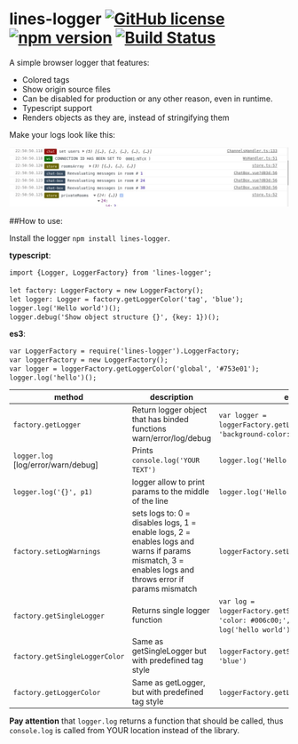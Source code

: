 # lines-logger  [![GitHub license](https://img.shields.io/badge/license-MIT-blue.svg)](https://github.com/deathangel908/lines-logger/blob/master/LICENSE) [![npm version](https://img.shields.io/npm/v/lines-logger.svg)](https://www.npmjs.com/package/lines-logger) [![Build Status](https://travis-ci.org/Deathangel908/lines-logger.svg?branch=master)](https://travis-ci.org/Deathangel908/lines-logger)
A simple browser logger that features:

- Colored tags
- Show origin source files
- Can be disabled for production or any other reason, even in runtime.
- Typescript support
- Renders objects as they are, instead of stringifying them

Make your logs look like this:

![logs example](https://raw.githubusercontent.com/Deathangel908/lines-logger/master/demo.jpeg)

##How to use:

Install the logger `npm install lines-logger`.

 **typescript**:
```
import {Logger, LoggerFactory} from 'lines-logger';

let factory: LoggerFactory = new LoggerFactory();
let logger: Logger = factory.getLoggerColor('tag', 'blue');
logger.log('Hello world')();
logger.debug('Show object structure {}', {key: 1})();
```

**es3**:
```
var LoggerFactory = require('lines-logger').LoggerFactory;
var loggerFactory = new LoggerFactory();
var logger = loggerFactory.getLoggerColor('global', '#753e01');
logger.log('hello')();
```


|method|description|example|
|-|-|-|
| `factory.getLogger`| Return logger object that has binded functions warn/error/log/debug| `var logger = loggerFactory.getLogger('tag', 'background-color: black')`|
| `logger.log` [log/error/warn/debug]| Prints `console.log('YOUR TEXT')` | `logger.log('Hello world')()`|
| `logger.log('{}', p1)`| logger allow to print params to the middle of the line | `logger.log('Hello {}', 'world')()`|
| `factory.setLogWarnings` | sets logs to: 0 = disables logs, 1 = enable logs, 2 = enables logs and warns if params mismatch, 3 = enables logs and throws error if params mismatch | `loggerFactory.setLogWarnings(0)`|
| `factory.getSingleLogger` | Returns single logger function  | `var log = loggerFactory.getSingleLogger('tag', 'color: #006c00;', console.log); log('hello world')()`|
| `factory.getSingleLoggerColor` | Same as getSingleLogger but with predefined tag style| `loggerFactory.getSingleLoggerColor('tag', 'blue')`|
| `factory.getLoggerColor`| Same as getLogger, but with predefined tag style| `loggerFactory.getLogger('tag', 'black')`|


**Pay attention** that `logger.log` returns a function that should be called, thus `console.log` is called from YOUR location instead of the library.